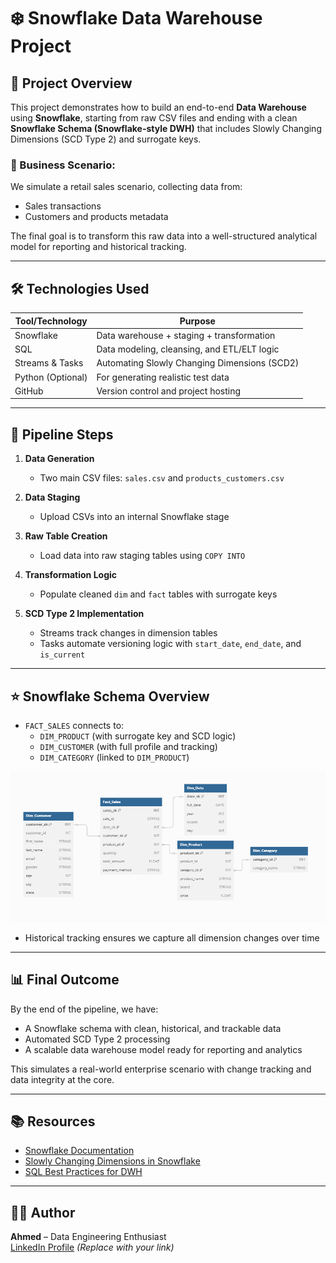 
# ❄️ Snowflake Data Warehouse Project

## 📌 Project Overview

This project demonstrates how to build an end-to-end **Data Warehouse** using **Snowflake**, starting from raw CSV files and ending with a clean **Snowflake Schema (Snowflake-style DWH)** that includes Slowly Changing Dimensions (SCD Type 2) and surrogate keys.

### 🎯 Business Scenario:
We simulate a retail sales scenario, collecting data from:
- Sales transactions
- Customers and products metadata

The final goal is to transform this raw data into a well-structured analytical model for reporting and historical tracking.

---

## 🛠️ Technologies Used

| Tool/Technology     | Purpose                                      |
|---------------------|----------------------------------------------|
| Snowflake           | Data warehouse + staging + transformation   |
| SQL                 | Data modeling, cleansing, and ETL/ELT logic |
| Streams & Tasks     | Automating Slowly Changing Dimensions (SCD2)|
| Python (Optional)   | For generating realistic test data           |
| GitHub              | Version control and project hosting          |

---

## 🔁 Pipeline Steps

1. **Data Generation**  
   - Two main CSV files: `sales.csv` and `products_customers.csv`

2. **Data Staging**  
   - Upload CSVs into an internal Snowflake stage

3. **Raw Table Creation**  
   - Load data into raw staging tables using `COPY INTO`

4. **Transformation Logic**  
   - Populate cleaned `dim` and `fact` tables with surrogate keys

5. **SCD Type 2 Implementation**  
   - Streams track changes in dimension tables
   - Tasks automate versioning logic with `start_date`, `end_date`, and `is_current`

---

## ⭐ Snowflake Schema Overview

- `FACT_SALES` connects to:
  - `DIM_PRODUCT` (with surrogate key and SCD logic)
  - `DIM_CUSTOMER` (with full profile and tracking)
  - `DIM_CATEGORY` (linked to `DIM_PRODUCT`)

![Schema Diagram](schema_diagram.png)

- Historical tracking ensures we capture all dimension changes over time

---

## 📊 Final Outcome

By the end of the pipeline, we have:
- A Snowflake schema with clean, historical, and trackable data
- Automated SCD Type 2 processing
- A scalable data warehouse model ready for reporting and analytics

This simulates a real-world enterprise scenario with change tracking and data integrity at the core.

---

## 📚 Resources

- [Snowflake Documentation](https://docs.snowflake.com/)
- [Slowly Changing Dimensions in Snowflake](https://docs.snowflake.com/en/user-guide/streams-intro)
- [SQL Best Practices for DWH](https://mode.com/sql-tutorial/sql-best-practices/)

---

## 🧑‍💻 Author

**Ahmed** – Data Engineering Enthusiast  
[LinkedIn Profile](https://www.linkedin.com/) *(Replace with your link)*
